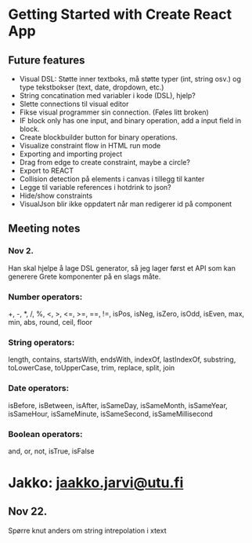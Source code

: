 # Getting Started with Create React App

## Future features
* Visual DSL: Støtte inner textboks, må støtte typer (int, string osv.) og type tekstbokser (text, date, dropdown, etc.)
* String concatination med variabler i kode (DSL), hjelp?
* Slette connections til visual editor
* Fikse visual programmer sin connection. (Føles litt broken)
* IF block only has one input, and binary operation, add a input field in block.
* Create blockbuilder button for binary operations.
* Visualize constraint flow in HTML run mode
* Exporting and importing project
* Drag from edge to create constraint, maybe a circle?
* Export to REACT
* Collision detection på elements i canvas i tillegg til kanter
* Legge til variable references i hotdrink to json?
* Hide/show constraints
* VisualJson blir ikke oppdatert når man redigerer id på component

## Meeting notes

### Nov 2.
Han skal hjelpe å lage DSL generator, så jeg lager først et API som kan generere Grete komponenter på en slags måte.

### Number operators: 
+, -, *, /, %, <, >, <=, >=, ==, !=, isPos, isNeg, isZero, isOdd, isEven, max, min, abs, round, ceil, floor
### String operators: 
length, contains, startsWith, endsWith, indexOf, lastIndexOf, substring, toLowerCase, toUpperCase, trim, replace, split, join
### Date operators: 
isBefore, isBetween, isAfter, isSameDay, isSameMonth, isSameYear, isSameHour, isSameMinute, isSameSecond, isSameMillisecond
### Boolean operators: 
and, or, not, isTrue, isFalse

# Jakko: jaakko.jarvi@utu.fi

## Nov 22.
Spørre knut anders om string intrepolation i xtext
